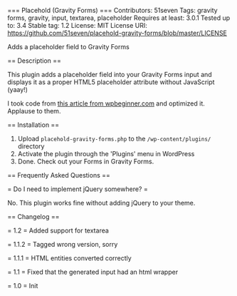 === Placehold (Gravity Forms) ===
Contributors: 51seven
Tags: gravity forms, gravity, input, textarea, placeholder
Requires at least: 3.0.1
Tested up to: 3.4
Stable tag: 1.2
License: MIT
License URI: https://github.com/51seven/placehold-gravity-forms/blob/master/LICENSE

Adds a placeholder field to Gravity Forms

== Description ==

This plugin adds a placeholder field into your Gravity Forms input and displays it as a proper HTML5 placeholder attribute without JavaScript (yaay!)

I took code from [this article from wpbeginner.com](http://www.wpbeginner.com/wp-tutorials/how-to-add-placeholder-text-in-gravity-forms/) and optimized it. Applause to them.

== Installation ==

1. Upload `placehold-gravity-forms.php` to the `/wp-content/plugins/` directory
2. Activate the plugin through the 'Plugins' menu in WordPress
3. Done. Check out your Forms in Gravity Forms.

== Frequently Asked Questions ==

= Do I need to implement jQuery somewhere? =

No. This plugin works fine without adding jQuery to your theme.

== Changelog ==

= 1.2 =
Added support for textarea

= 1.1.2 =
Tagged wrong version, sorry

= 1.1.1 =
HTML entities converted correctly

= 1.1 =
Fixed that the generated input had an html wrapper

= 1.0 =
Init